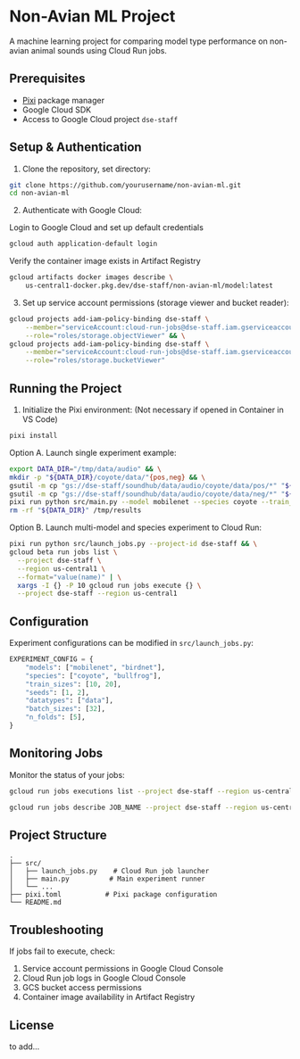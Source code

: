 # Non-Avian ML Project

A machine learning project for comparing model type performance on non-avian animal sounds using Cloud Run jobs.

## Prerequisites

- [Pixi](https://prefix.dev/) package manager
- Google Cloud SDK
- Access to Google Cloud project `dse-staff`

## Setup & Authentication

1. Clone the repository, set directory:
```bash
git clone https://github.com/yourusername/non-avian-ml.git
cd non-avian-ml
```

2. Authenticate with Google Cloud:

Login to Google Cloud and set up default credentials
```bash
gcloud auth application-default login
```
Verify the container image exists in Artifact Registry
```bash
gcloud artifacts docker images describe \
    us-central1-docker.pkg.dev/dse-staff/non-avian-ml/model:latest
```

3. Set up service account permissions (storage viewer and bucket reader):
```bash
gcloud projects add-iam-policy-binding dse-staff \
    --member="serviceAccount:cloud-run-jobs@dse-staff.iam.gserviceaccount.com" \
    --role="roles/storage.objectViewer" && \
gcloud projects add-iam-policy-binding dse-staff \
    --member="serviceAccount:cloud-run-jobs@dse-staff.iam.gserviceaccount.com" \
    --role="roles/storage.bucketViewer"
```

## Running the Project

1. Initialize the Pixi environment:
(Not necessary if opened in Container in VS Code)
```bash
pixi install
```
Option A. Launch single experiment example: 
```bash
export DATA_DIR="/tmp/data/audio" && \
mkdir -p "${DATA_DIR}/coyote/data/"{pos,neg} && \
gsutil -m cp "gs://dse-staff/soundhub/data/audio/coyote/data/pos/*" "${DATA_DIR}/coyote/data/pos/" && \
gsutil -m cp "gs://dse-staff/soundhub/data/audio/coyote/data/neg/*" "${DATA_DIR}/coyote/data/neg/" && \
pixi run python src/main.py --model mobilenet --species coyote --train_size 10 --seed 1 --datatype data --batch_size 32 --n_folds 2 --datapath "${DATA_DIR}" && \
rm -rf "${DATA_DIR}" /tmp/results
```
Option B. Launch multi-model and species experiment to Cloud Run:
```bash
pixi run python src/launch_jobs.py --project-id dse-staff && \
gcloud beta run jobs list \
  --project dse-staff \
  --region us-central1 \
  --format="value(name)" | \
  xargs -I {} -P 10 gcloud run jobs execute {} \
  --project dse-staff --region us-central1
```

## Configuration

Experiment configurations can be modified in `src/launch_jobs.py`:

```python
EXPERIMENT_CONFIG = {
    "models": ["mobilenet", "birdnet"],
    "species": ["coyote", "bullfrog"],
    "train_sizes": [10, 20],
    "seeds": [1, 2],
    "datatypes": ["data"],
    "batch_sizes": [32],
    "n_folds": [5],
}
```

## Monitoring Jobs

Monitor the status of your jobs:
```bash
gcloud run jobs executions list --project dse-staff --region us-central1
```
```bash
gcloud run jobs describe JOB_NAME --project dse-staff --region us-central1
```

## Project Structure

```
.
├── src/
│   ├── launch_jobs.py    # Cloud Run job launcher
│   ├── main.py          # Main experiment runner
│   └── ...
├── pixi.toml           # Pixi package configuration
└── README.md
```

## Troubleshooting

If jobs fail to execute, check:
1. Service account permissions in Google Cloud Console
2. Cloud Run job logs in Google Cloud Console
3. GCS bucket access permissions
4. Container image availability in Artifact Registry

## License

to add...